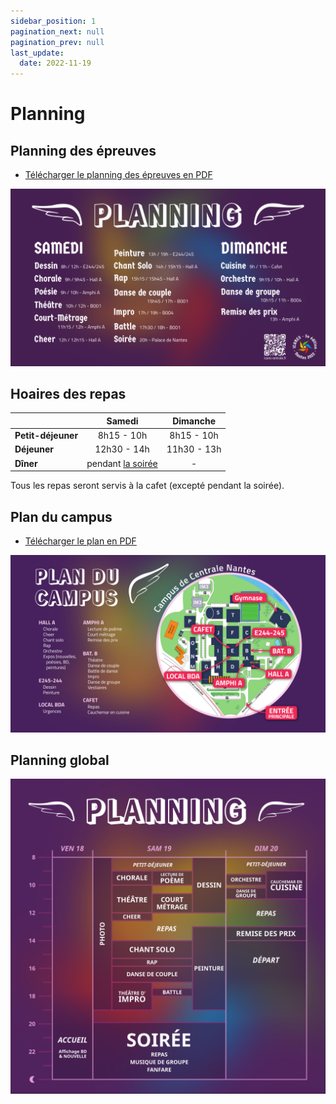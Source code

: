```yaml
---
sidebar_position: 1
pagination_next: null
pagination_prev: null
last_update:
  date: 2022-11-19
---
```


# Planning

## Planning des épreuves

* [Télécharger le planning des épreuves en PDF](pathname:///downloads/planning-icares.pdf)

![](/img/planning.png)

## Hoaires des repas

|  | Samedi | Dimanche |
| -- | :--: | :--: |
| **Petit-déjeuner** | 8h15 - 10h | 8h15 - 10h |
| **Déjeuner** | 12h30 - 14h | 11h30 - 13h |
| **Dîner** | pendant [la soirée](/soiree) | - |


Tous les repas seront servis à la cafet (excepté pendant la soirée).

## Plan du campus

* [Télécharger le plan en PDF](pathname:///downloads/plan-icares.pdf)

![](/img/plan.png)


## Planning global

![](/img/planning_graphique.png)

